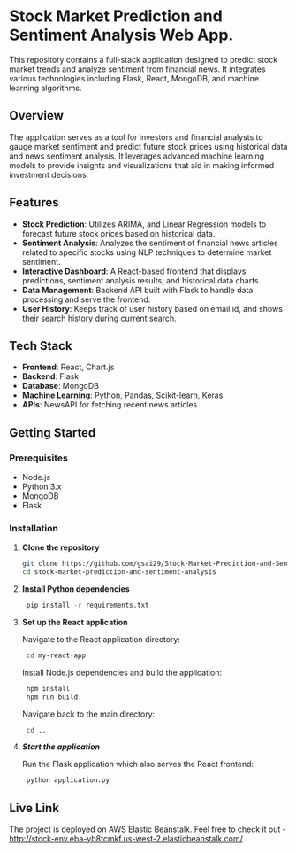 # Stock Market Prediction and Sentiment Analysis Web App.

This repository contains a full-stack application designed to predict stock market trends and analyze sentiment from financial news. It integrates various technologies including Flask, React, MongoDB, and machine learning algorithms.

## Overview

The application serves as a tool for investors and financial analysts to gauge market sentiment and predict future stock prices using historical data and news sentiment analysis. It leverages advanced machine learning models to provide insights and visualizations that aid in making informed investment decisions.

## Features

- **Stock Prediction**: Utilizes ARIMA, and Linear Regression models to forecast future stock prices based on historical data.
- **Sentiment Analysis**: Analyzes the sentiment of financial news articles related to specific stocks using NLP techniques to determine market sentiment.
- **Interactive Dashboard**: A React-based frontend that displays predictions, sentiment analysis results, and historical data charts.
- **Data Management**: Backend API built with Flask to handle data processing and serve the frontend.
- **User History**: Keeps track of user history based on email id, and shows their search history during current search.

## Tech Stack

- **Frontend**: React, Chart.js
- **Backend**: Flask
- **Database**: MongoDB
- **Machine Learning**: Python, Pandas, Scikit-learn, Keras
- **APIs**: NewsAPI for fetching recent news articles

## Getting Started

### Prerequisites

- Node.js
- Python 3.x
- MongoDB
- Flask

### Installation

1. **Clone the repository**
   ```bash
   git clone https://github.com/gsai29/Stock-Market-Prediction-and-Sentiment-Analysis-Web-App.git
   cd stock-market-prediction-and-sentiment-analysis
   ```
2. **Install Python dependencies**

   ```bash
    pip install -r requirements.txt
    ```
    
3. **Set up the React application**

    Navigate to the React application directory:

   ```bash
    cd my-react-app
    ```
    
    Install Node.js dependencies and build the application:

   ```bash
    npm install
    npm run build
    ```
    
    Navigate back to the main directory:

   ```bash
    cd ..
    ```
    
4. ***Start the application***

    Run the Flask application which also serves the React frontend:

   ```bash
    python application.py
    ```
    
## Live Link
The project is deployed on AWS Elastic Beanstalk. Feel free to check it out - http://stock-env.eba-yb8tcmkf.us-west-2.elasticbeanstalk.com/ .


